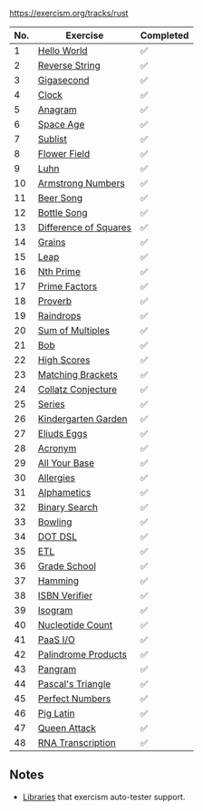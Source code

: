 https://exercism.org/tracks/rust

| No. | Exercise | Completed |
|-----|----------|-----------|
| 1   | [Hello World](./hello-world)        |  ✅ |
| 2   | [Reverse String](./reverse-string)  |  ✅ |
| 3   | [Gigasecond](./gigasecond)          |  ✅ |
| 4   | [Clock](./clock)                    |  ✅ |
| 5   | [Anagram](./anagram)                |  ✅ |
| 6   | [Space Age](./space-age)            |  ✅ |
| 7   | [Sublist](./sublist)                |  ✅ |
| 8   | [Flower Field](./flower-field)      |  ✅ |
| 9   | [Luhn](./luhn)                      |  ✅ |
| 10  | [Armstrong Numbers](./armstrong-number) | ✅ |
| 11  | [Beer Song](./beer-song)             | ✅ |
| 12  | [Bottle Song](./bottle-song)         | ✅ |
| 13  | [Difference of Squares](./differences-of-squares) | ✅ |
| 14  | [Grains](./grains)                   | ✅ |
| 15  | [Leap](./leap)                       | ✅ |
| 16  | [Nth Prime](./nth-prime)             | ✅ |
| 17  | [Prime Factors](./prime-factors)     | ✅ |
| 18  | [Proverb](./proverb)                 | ✅ |
| 19  | [Raindrops](./raindrops)             | ✅ |
| 20  | [Sum of Multiples](./sum-of-multiples) | ✅ |
| 21  | [Bob](./bob)                         | ✅ |
| 22  | [High Scores](./high-scores)         | ✅ |
| 23  | [Matching Brackets](./matching-brackets) | ✅ |
| 24  | [Collatz Conjecture](./collatz-conjecture) | ✅ |
| 25  | [Series](./series)                   | ✅ |
| 26  | [Kindergarten Garden](./kindergarten-garden) | ✅ |
| 27  | [Eliuds Eggs](./eliuds-eggs)         | ✅ |
| 28  | [Acronym](./acronym)                 | ✅ |
| 29  | [All Your Base](./all-your-base)     | ✅ |
| 30  | [Allergies](./allergies)             | ✅ |
| 31  | [Alphametics](./alphametics)         | ✅ |
| 32  | [Binary Search](./binary-search)     | ✅ |
| 33  | [Bowling](./bowling)                 | ✅ |
| 34  | [DOT DSL](./dot-dsl)                 | ✅ |
| 35  | [ETL](./etl)                         | ✅ |
| 36  | [Grade School](./grade-school)       | ✅ |
| 37  | [Hamming](./hamming)                 | ✅ |
| 38  | [ISBN Verifier](./isbn-verifier)     | ✅ |
| 39  | [Isogram](./isogram)                 | ✅ |
| 40  | [Nucleotide Count](./nucleotide-count) |✅ |
| 41  | [PaaS I/O](./paasio)                  |✅ |
| 42  | [Palindrome Products](./palindrome-products) |✅ |
| 43  | [Pangram](./pangram)                  |✅ |
| 44  | [Pascal's Triangle](./pascals-triangle) |✅ |
| 45  | [Perfect Numbers](./perfect-numbers)  |✅ |
| 46  | [Pig Latin](./pig-latin)              |✅ |
| 47  | [Queen Attack](./queen-attack)        |✅ |
| 48  | [RNA Transcription](./rna-transcription) |✅ |

## Notes

- [Libraries](https://github.com/exercism/rust-test-runner/blob/main/local-registry/Cargo.toml) that exercism auto-tester support.
